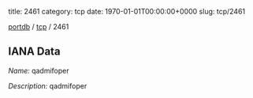 title: 2461
category: tcp
date: 1970-01-01T00:00:00+0000
slug: tcp/2461

[portdb](/) / [tcp](/category/tcp.html) / 2461


## IANA Data

_Name:_ qadmifoper

_Description:_ qadmifoper

